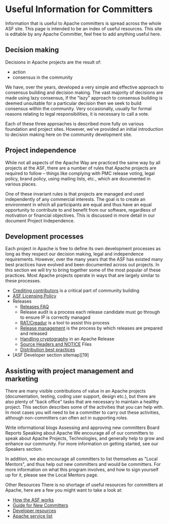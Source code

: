 # Useful Information for Committers

Information that is useful to Apache committers is spread across the whole ASF site. This page is intended to be an index of useful resources. This site is editable by any Apache Committer, feel free to add anything useful here.

## Decision making
Decisions in Apache projects are the result of:

* action
* consensus in the community

We have, over the years, developed a very simple and effective approach to consensus building and decision making. The vast majority of decisions are made using lazy consensus, if the "lazy" approach to consensus building is deemed unsuitable for a particular decision then we seek to build consensus within the community. Very occasionally, usually for formal reasons relating to legal responsibilities, it is necessary to call a vote.

Each of these three approaches is described more fully on various foundation and project sites. However, we've provided an initial introduction to decision making here on the community development site.

## Project independence
While not all aspects of the Apache Way are practiced the same way by all projects at the ASF, there are a number of rules that Apache projects are required to follow – things like complying with PMC release voting, legal policy, brand policy, using mailing lists, etc., which are documented in various places.

One of these invariant rules is that projects are managed and used independently of any commercial interests. The goal is to create an environment in which all participants are equal and thus have an equal opportunity to contribute to and benefit from our software, regardless of motivation or financial objectives. This is discussed in more detail in our document Project Independence.

## Development processes
Each project in Apache is free to define its own development processes as long as they respect our decision making, legal and independence requirements. However, over the many years that the ASF has existed many best practices have evolved and been documented across out projects. In this section we will try to bring together some of the most popular of these practices. Most Apache projects operate in ways that are largely similar to these processes.

* [Crediting contributors](http://subversion.apache.org/docs/community-guide/conventions.html#crediting) is a critical part of community building
* [ASF Licensing Policy](http://www.apache.org/legal/resolved.html)
* Releases
	* [Releases FAQ](http://www.apache.org/dev/release.html)
	* Release audit is a process each release candidate must go through to ensure IP is correctly managed
	* [RAT/Creadur](http://incubator.apache.org/rat/) is a tool to assist this process
	* [Release management](http://sling.apache.org/site/release-management.html) is the process by which releases are prepared and released
	* [Handling cryptography](http://www.apache.org/dev/crypto.html) in an Apache Release
	* [Source Headers and NOTICE](http://www.apache.org/legal/src-headers.html) Files
	* [Distribution best practices](http://incubator.apache.org/guides/releasemanagement.html#distribution-best-practice)
* [ASF Developer section sitemap][19]

## Assisting with project management and marketing
There are many visible contributions of value in an Apache projects (documentation, testing, coding user support, design etc.), but there are also plenty of "back office" tasks that are necessary to maintain a healthy project. This section describes some of the activities that you can help with. In most cases you will need to be a committer to carry out these activities, although non-committers can often act in supporting roles.

Write informational blogs
Assessing and approving new committers
Board Reports
Speaking about Apache
We encourage all of our committers to speak about Apache Projects, Technologies, and generally help to grow and enhance our community. For more information on getting started, see our Speakers section.

In addition, we also encourage all committers to list themselves as "Local Mentors", and thus help out new committers and would be committers. For more information on what this program involves, and how to sign yourself up for it, please see the Local Mentors page.

Other Resources
There is no shortage of useful resources for committers at Apache, here are a few you might want to take a look at:

* [How the ASF works](http://www.apache.org/foundation/how-it-works.html)
* [Guide for New Committers](http://www.apache.org/dev/new-committers-guide.html)
* [Developer resources](http://www.apache.org/dev)
* [Apache service list](http://apache.org/dev/services.html)